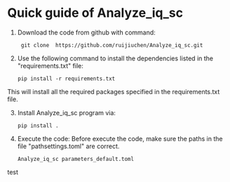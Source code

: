 # Quick guide of Analyze_iq_sc
1. Download the code from github with command:

   	    git clone  https://github.com/ruijiuchen/Analyze_iq_sc.git

2. Use the following command to install the dependencies listed in the "requirements.txt" file:

       pip install -r requirements.txt
   
This will install all the required packages specified in the requirements.txt file.

3. Install Analyze_iq_sc program via:

   	   pip install .

4. Execute the code:
Before execute the code, make sure the paths in the file "pathsettings.toml" are correct.

       Analyze_iq_sc parameters_default.toml


test